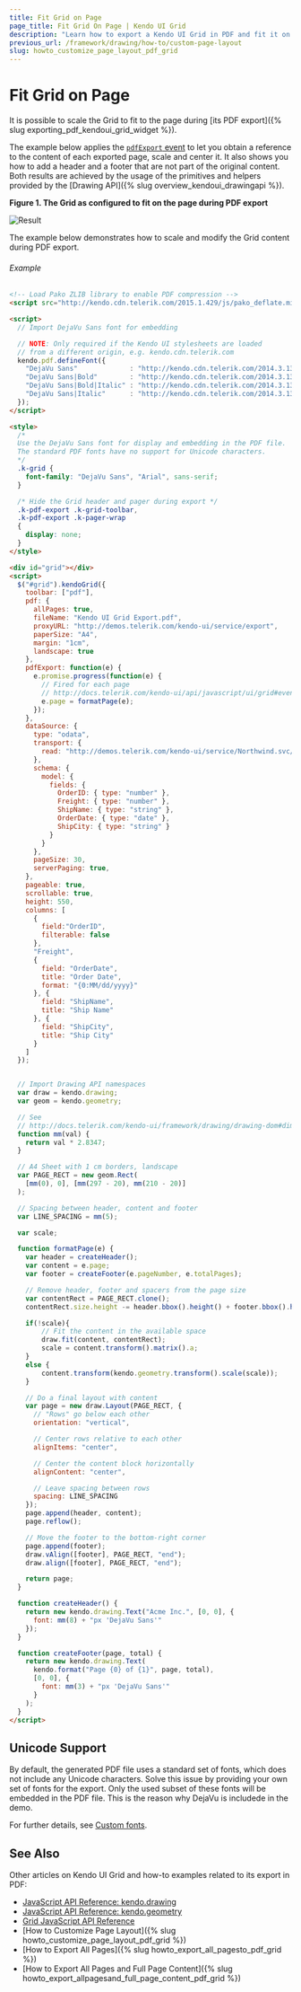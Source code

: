 ```yaml
---
title: Fit Grid on Page
page_title: Fit Grid On Page | Kendo UI Grid
description: "Learn how to export a Kendo UI Grid in PDF and fit it on the page."
previous_url: /framework/drawing/how-to/custom-page-layout
slug: howto_customize_page_layout_pdf_grid
---
```


# Fit Grid on Page

It is possible to scale the Grid to fit to the page during [its PDF export]({% slug exporting_pdf_kendoui_grid_widget %}).

The example below applies the [`pdfExport` event](/api/javascript/ui/grid#events-pdfExport) to let you obtain a reference to the content of each exported page, scale and center it. It also shows you how to add a header and a footer that are not part of the original content. Both results are achieved by the usage of the primitives and helpers provided by the [Drawing API]({% slug overview_kendoui_drawingapi %}).

**Figure 1. The Grid as configured to fit on the page during PDF export**

![Result](custom-page-layout.png)

The example below demonstrates how to scale and modify the Grid content during PDF export.

###### Example

```html
<!-- Load Pako ZLIB library to enable PDF compression -->
<script src="http://kendo.cdn.telerik.com/2015.1.429/js/pako_deflate.min.js"></script>

<script>
  // Import DejaVu Sans font for embedding

  // NOTE: Only required if the Kendo UI stylesheets are loaded
  // from a different origin, e.g. kendo.cdn.telerik.com
  kendo.pdf.defineFont({
    "DejaVu Sans"             : "http://kendo.cdn.telerik.com/2014.3.1314/styles/fonts/DejaVu/DejaVuSans.ttf",
    "DejaVu Sans|Bold"        : "http://kendo.cdn.telerik.com/2014.3.1314/styles/fonts/DejaVu/DejaVuSans-Bold.ttf",
    "DejaVu Sans|Bold|Italic" : "http://kendo.cdn.telerik.com/2014.3.1314/styles/fonts/DejaVu/DejaVuSans-Oblique.ttf",
    "DejaVu Sans|Italic"      : "http://kendo.cdn.telerik.com/2014.3.1314/styles/fonts/DejaVu/DejaVuSans-Oblique.ttf"
  });
</script>

<style>
  /*
  Use the DejaVu Sans font for display and embedding in the PDF file.
  The standard PDF fonts have no support for Unicode characters.
  */
  .k-grid {
    font-family: "DejaVu Sans", "Arial", sans-serif;
  }

  /* Hide the Grid header and pager during export */
  .k-pdf-export .k-grid-toolbar,
  .k-pdf-export .k-pager-wrap
  {
    display: none;
  }
</style>

<div id="grid"></div>
<script>
  $("#grid").kendoGrid({
    toolbar: ["pdf"],
    pdf: {
      allPages: true,
      fileName: "Kendo UI Grid Export.pdf",
      proxyURL: "http://demos.telerik.com/kendo-ui/service/export",
      paperSize: "A4",
      margin: "1cm",
      landscape: true
    },
    pdfExport: function(e) {
      e.promise.progress(function(e) {
        // Fired for each page
        // http://docs.telerik.com/kendo-ui/api/javascript/ui/grid#events-pdfExport
        e.page = formatPage(e);
      });
    },
    dataSource: {
      type: "odata",
      transport: {
        read: "http://demos.telerik.com/kendo-ui/service/Northwind.svc/Orders"
      },
      schema: {
        model: {
          fields: {
            OrderID: { type: "number" },
            Freight: { type: "number" },
            ShipName: { type: "string" },
            OrderDate: { type: "date" },
            ShipCity: { type: "string" }
          }
        }
      },
      pageSize: 30,
      serverPaging: true,
    },
    pageable: true,
    scrollable: true,
    height: 550,
    columns: [
      {
        field:"OrderID",
        filterable: false
      },
      "Freight",
      {
        field: "OrderDate",
        title: "Order Date",
        format: "{0:MM/dd/yyyy}"
      }, {
        field: "ShipName",
        title: "Ship Name"
      }, {
        field: "ShipCity",
        title: "Ship City"
      }
    ]
  });


  // Import Drawing API namespaces
  var draw = kendo.drawing;
  var geom = kendo.geometry;

  // See
  // http://docs.telerik.com/kendo-ui/framework/drawing/drawing-dom#dimensions-and-css-units-for-pdf-output
  function mm(val) {
    return val * 2.8347;
  }

  // A4 Sheet with 1 cm borders, landscape
  var PAGE_RECT = new geom.Rect(
    [mm(0), 0], [mm(297 - 20), mm(210 - 20)]
  );

  // Spacing between header, content and footer
  var LINE_SPACING = mm(5);

  var scale;

  function formatPage(e) {
    var header = createHeader();
    var content = e.page;
    var footer = createFooter(e.pageNumber, e.totalPages);

    // Remove header, footer and spacers from the page size
    var contentRect = PAGE_RECT.clone();
    contentRect.size.height -= header.bbox().height() + footer.bbox().height() + 2 * LINE_SPACING;

    if(!scale){
    	// Fit the content in the available space
    	draw.fit(content, contentRect);
    	scale = content.transform().matrix().a;
    }
    else {
    	content.transform(kendo.geometry.transform().scale(scale));
    }

    // Do a final layout with content
    var page = new draw.Layout(PAGE_RECT, {
      // "Rows" go below each other
      orientation: "vertical",

      // Center rows relative to each other
      alignItems: "center",

      // Center the content block horizontally
      alignContent: "center",

      // Leave spacing between rows
      spacing: LINE_SPACING
    });
    page.append(header, content);
    page.reflow();

    // Move the footer to the bottom-right corner
    page.append(footer);
    draw.vAlign([footer], PAGE_RECT, "end");
    draw.align([footer], PAGE_RECT, "end");

    return page;
  }

  function createHeader() {
    return new kendo.drawing.Text("Acme Inc.", [0, 0], {
      font: mm(8) + "px 'DejaVu Sans'"
    });
  }

  function createFooter(page, total) {
    return new kendo.drawing.Text(
      kendo.format("Page {0} of {1}", page, total),
      [0, 0], {
        font: mm(3) + "px 'DejaVu Sans'"
      }
    );
  }
</script>
```

## Unicode Support

By default, the generated PDF file uses a standard set of fonts, which does not include any Unicode characters. Solve this issue by providing your own set of fonts for the export. Only the used subset of these fonts will be embedded in the PDF file. This is the reason why DejaVu is includede in the demo.

For further details, see [Custom fonts](/framework/drawing/pdf-output#using-custom-fonts).

## See Also

Other articles on Kendo UI Grid and how-to examples related to its export in PDF:

* [JavaScript API Reference: kendo.drawing](/api/javascript/drawing)
* [JavaScript API Reference: kendo.geometry](/api/javascript/geometry)
* [Grid JavaScript API Reference](/api/javascript/ui/grid)
* [How to Customize Page Layout]({% slug howto_customize_page_layout_pdf_grid %})
* [How to Export All Pages]({% slug howto_export_all_pagesto_pdf_grid %})
* [How to Export All Pages and Full Page Content]({% slug howto_export_allpagesand_full_page_content_pdf_grid %})
